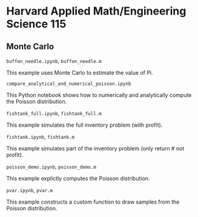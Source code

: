 # Harvard Applied Math/Engineering Science 115

## Monte Carlo

`buffon_needle.ipynb`, `buffon_needle.m`

This example uses Monte Carlo to estimate the value of Pi.

`compare_analytical_and_numerical_poisson.ipynb`

This Python notebook shows how to numerically and analytically compute the Poisson distribution.

`fishtank_full.ipynb`, `fishtank_full.m`

This example simulates the full inventory problem (with profit).

`fishtank.ipynb`, `fishtank.m`

This example simulates part of the inventory problem (only return # not profit).

`poisson_demo.ipynb`, `poisson_demo.m`

This example explictly computes the Poisson distribution.

`pvar.ipynb`, `pvar.m`

This example constructs a custom function to draw samples from the Poisson distribution.